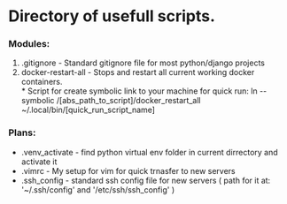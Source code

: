 <h1>Directory of usefull scripts.</h1>

<h3>Modules: </h3>
	<ol>
	<li> .gitignore - Standard gitignore file for most python/django projects</li>
	<li> docker-restart-all - Stops and restart all current working docker containers.</li> 
		* Script for create symbolic link to your machine for quick run: 
			ln --symbolic /[abs_path_to_script]/docker_restart_all ~/.local/bin/[quick_run_script_name]
	</ol>
<h3>Plans: </h3>
	<ul>
	<li> .venv_activate - find python virtual env folder in current dirrectory and activate it</li>
	<li> .vimrc - My setup for vim for quick trnasfer to new servers</li>
	<li> .ssh_config - standard ssh config file for new servers
		( path for it at: '~/.ssh/config'  and '/etc/ssh/ssh_config' )</li>


